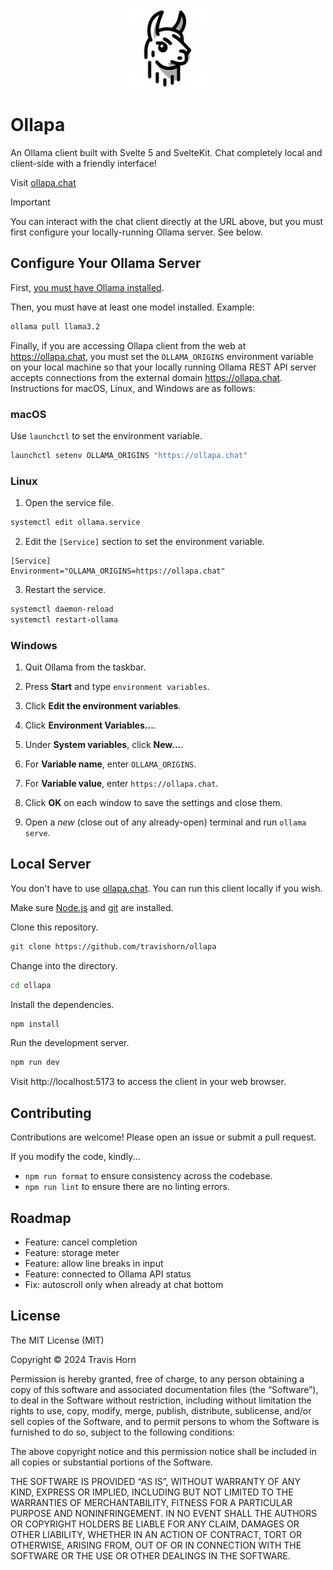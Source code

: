 <p align="center">
  <img alt="The Ollapa logo; Stylized black-and-white line drawing of a llama's head with bold outlines and simple shading." src="src/lib/assets/ollapa-logo.webp" style="width:128px;height:128px" />
</p>

# Ollapa

An Ollama client built with Svelte 5 and SvelteKit. Chat completely local and
client-side with a friendly interface!

Visit [ollapa.chat](https://ollapa.chat)

> [!IMPORTANT]
> You can interact with the chat client directly at the URL above, but you must
> first configure your locally-running Ollama server. See below.

## Configure Your Ollama Server

First, [you must have Ollama installed](https://ollama.com/).

Then, you must have at least one model installed. Example:

```sh
ollama pull llama3.2
```

Finally, if you are accessing Ollapa client from the web at https://ollapa.chat,
you must set the `OLLAMA_ORIGINS` environment variable on your local machine so
that your locally running Ollama REST API server accepts connections from the
external domain https://ollapa.chat. Instructions for macOS, Linux, and Windows
are as follows:

### macOS

Use `launchctl` to set the environment variable.

```sh
launchctl setenv OLLAMA_ORIGINS "https://ollapa.chat"
```

### Linux

1. Open the service file.

```sh
systemctl edit ollama.service
```

2. Edit the `[Service]` section to set the environment variable.

```
[Service]
Environment="OLLAMA_ORIGINS=https://ollapa.chat"
```

3. Restart the service.

```sh
systemctl daemon-reload
systemctl restart-ollama
```

### Windows

1. Quit Ollama from the taskbar.

2. Press **Start** and type `environment variables`.

3. Click **Edit the environment variables**.

4. Click **Environment Variables...**.

5. Under **System variables**, click **New...**.

6. For **Variable name**, enter `OLLAMA_ORIGINS`.

7. For **Variable value**, enter `https://ollapa.chat`.

8. Click **OK** on each window to save the settings and close them.

9. Open a _new_ (close out of any already-open) terminal and run `ollama serve`.

## Local Server

You don't have to use [ollapa.chat](https://ollapa.chat). You can run this client locally if you wish.

Make sure [Node.js](https://nodejs.org) and [git](https://git-scm.com/) are installed.

Clone this repository.

```sh
git clone https://github.com/travishorn/ollapa
```

Change into the directory.

```sh
cd ollapa
```

Install the dependencies.

```sh
npm install
```

Run the development server.

```sh
npm run dev
```

Visit http://localhost:5173 to access the client in your web browser.

## Contributing

Contributions are welcome! Please open an issue or submit a pull request.

If you modify the code, kindly...

- `npm run format` to ensure consistency across the codebase.
- `npm run lint` to ensure there are no linting errors.

## Roadmap

- Feature: cancel completion
- Feature: storage meter
- Feature: allow line breaks in input
- Feature: connected to Ollama API status
- Fix: autoscroll only when already at chat bottom

## License

The MIT License (MIT)

Copyright © 2024 Travis Horn

Permission is hereby granted, free of charge, to any person obtaining a copy of
this software and associated documentation files (the “Software”), to deal in
the Software without restriction, including without limitation the rights to
use, copy, modify, merge, publish, distribute, sublicense, and/or sell copies of
the Software, and to permit persons to whom the Software is furnished to do so,
subject to the following conditions:

The above copyright notice and this permission notice shall be included in all
copies or substantial portions of the Software.

THE SOFTWARE IS PROVIDED “AS IS”, WITHOUT WARRANTY OF ANY KIND, EXPRESS OR
IMPLIED, INCLUDING BUT NOT LIMITED TO THE WARRANTIES OF MERCHANTABILITY, FITNESS
FOR A PARTICULAR PURPOSE AND NONINFRINGEMENT. IN NO EVENT SHALL THE AUTHORS OR
COPYRIGHT HOLDERS BE LIABLE FOR ANY CLAIM, DAMAGES OR OTHER LIABILITY, WHETHER
IN AN ACTION OF CONTRACT, TORT OR OTHERWISE, ARISING FROM, OUT OF OR IN
CONNECTION WITH THE SOFTWARE OR THE USE OR OTHER DEALINGS IN THE SOFTWARE.
